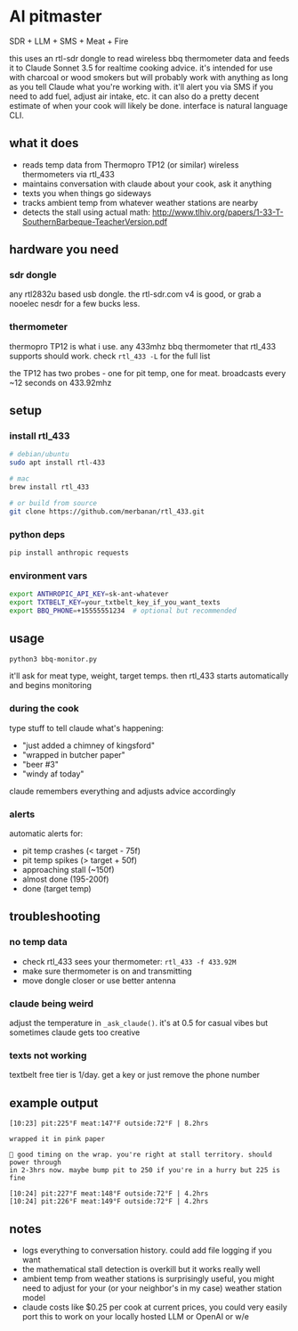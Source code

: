 # AI pitmaster
SDR + LLM + SMS + Meat + Fire

this uses an rtl-sdr dongle to read wireless bbq thermometer data and feeds it to Claude Sonnet 3.5 for realtime cooking advice. it's intended for use with charcoal or wood smokers but will probably work with anything as long as you tell Claude what you're working with. it'll alert you via SMS if you need to add fuel, adjust air intake, etc. it can also do a pretty decent estimate of when your cook will likely be done. interface is natural language CLI. 

## what it does

- reads temp data from Thermopro TP12 (or similar) wireless thermometers via rtl_433
- maintains conversation with claude about your cook, ask it anything
- texts you when things go sideways
- tracks ambient temp from whatever weather stations are nearby
- detects the stall using actual math: http://www.tlhiv.org/papers/1-33-T-SouthernBarbeque-TeacherVersion.pdf

## hardware you need

### sdr dongle
any rtl2832u based usb dongle. the rtl-sdr.com v4 is good, or grab a nooelec nesdr for a few bucks less.

### thermometer
thermopro TP12 is what i use. any 433mhz bbq thermometer that rtl_433 supports should work. check `rtl_433 -L` for the full list

the TP12 has two probes - one for pit temp, one for meat. broadcasts every ~12 seconds on 433.92mhz

## setup

### install rtl_433
```bash
# debian/ubuntu
sudo apt install rtl-433

# mac
brew install rtl_433

# or build from source
git clone https://github.com/merbanan/rtl_433.git
```

### python deps
```bash
pip install anthropic requests
```

### environment vars
```bash
export ANTHROPIC_API_KEY=sk-ant-whatever
export TXTBELT_KEY=your_txtbelt_key_if_you_want_texts
export BBQ_PHONE=+15555551234  # optional but recommended 
```

## usage

```bash
python3 bbq-monitor.py
```

it'll ask for meat type, weight, target temps. then rtl_433 starts automatically and begins monitoring

### during the cook

type stuff to tell claude what's happening:
- "just added a chimney of kingsford"
- "wrapped in butcher paper"
- "beer #3"
- "windy af today"

claude remembers everything and adjusts advice accordingly

### alerts

automatic alerts for:
- pit temp crashes (< target - 75f)
- pit temp spikes (> target + 50f)  
- approaching stall (~150f)
- almost done (195-200f)
- done (target temp)

## troubleshooting

### no temp data
- check rtl_433 sees your thermometer: `rtl_433 -f 433.92M`
- make sure thermometer is on and transmitting
- move dongle closer or use better antenna

### claude being weird
adjust the temperature in `_ask_claude()`. it's at 0.5 for casual vibes but sometimes claude gets too creative

### texts not working
textbelt free tier is 1/day. get a key or just remove the phone number

## example output
```
[10:23] pit:225°F meat:147°F outside:72°F | 8.2hrs

wrapped it in pink paper

🤖 good timing on the wrap. you're right at stall territory. should power through 
in 2-3hrs now. maybe bump pit to 250 if you're in a hurry but 225 is fine

[10:24] pit:227°F meat:148°F outside:72°F | 4.2hrs
[10:24] pit:226°F meat:149°F outside:72°F | 4.2hrs
```

## notes

- logs everything to conversation history. could add file logging if you want
- the mathematical stall detection is overkill but it works really well 
- ambient temp from weather stations is surprisingly useful, you might need to adjust for your (or your neighbor's in my case) weather station model
- claude costs like $0.25 per cook at current prices, you could very easily port this to work on your locally hosted LLM or OpenAI or w/e
